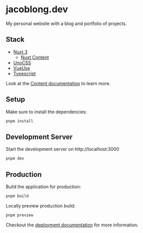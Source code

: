 # jacoblong.dev

My personal website with a blog and portfolio of projects.

## Stack

- [Nuxt 3](https://nuxt.com)
  - [Nuxt Content](https://content-v2.nuxtjs.org/)
- [UnoCSS](https://unocss.dev/)
- [VueUse](https://vueuse.org/)
- [Typescript](https://www.typescriptlang.org/)

Look at the [Content documentation](https://content-v2.nuxtjs.org/) to learn more.

## Setup

Make sure to install the dependencies:

```bash
pnpm install
```

## Development Server

Start the development server on http://localhost:3000

```bash
pnpm dev
```

## Production

Build the application for production:

```bash
pnpm build
```

Locally preview production build:

```bash
pnpm preview
```

Checkout the [deployment documentation](https://v3.nuxtjs.org/docs/deployment) for more information.
